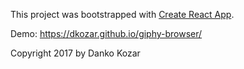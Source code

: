This project was bootstrapped with [Create React App](https://github.com/facebookincubator/create-react-app).

Demo: https://dkozar.github.io/giphy-browser/

Copyright 2017 by Danko Kozar